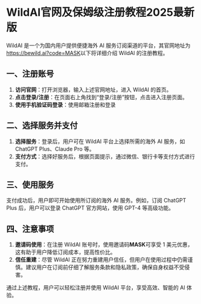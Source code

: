 # WildAI官网及保姆级注册教程2025最新版

WildAI 是一个为国内用户提供便捷海外 AI 服务订阅渠道的平台，其官网地址为<https://bewild.ai?code=MASK>以下将详细介绍 WildAI 的注册教程。

## 一、注册账号

1. **访问官网**：打开浏览器，输入上述官网地址，进入 WildAI 的首页。
2. **点击登录/注册**：在页面右上角找到“登录/注册”按钮，点击进入注册页面。
3. **使用手机验证码登录**：使用邮箱注册和登录

## 二、选择服务并支付

1. **选择服务**：登录后，用户可在 WildAI 平台上选择所需的海外 AI 服务，如 ChatGPT Plus、Claude Pro 等。
2. **支付方式**：选择好服务后，根据页面提示，通过微信、银行卡等支付方式进行支付。

## 三、使用服务

支付成功后，用户即可开始使用所订阅的海外 AI 服务。例如，订阅 ChatGPT Plus 后，用户可以登录 ChatGPT 官方网站，使用 GPT-4 等高级功能。

## 四、注意事项

1. **邀请码使用**：在注册 WildAI 账号时，使用邀请码**MASK**可享受 1 美元优惠，这有助于用户降低订阅成本，提高性价比。
2. **信任重建**：尽管 WildAI 正在努力重建用户信任，但用户在使用过程中仍需谨慎。建议用户在订阅前仔细了解服务条款和隐私政策，确保自身权益不受侵害。

通过上述教程，用户可以轻松注册并使用 WildAI 平台，享受高效、智能的 AI 体验。
